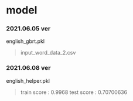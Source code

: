 # model

### 2021.06.05 ver
english_gbrt.pkl
  > input_word_data_2.csv
  > 

### 2021.06.08 ver
english_helper.pkl
  > train score : 0.9968
  > test score : 0.70700636
